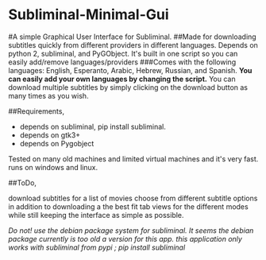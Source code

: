 # Subliminal-Minimal-Gui

#A simple Graphical User Interface for Subliminal.
##Made for downloading subtitles quickly from different providers in different languages.
Depends on python 2, subliminal, and PyGObject.
It's built in one script so you can easily add/remove languages/providers
###Comes with the following languages:
English, Esperanto, Arabic, Hebrew, Russian, and Spanish.
**You can easily add your own languages by changing the script.**
You can download multiple subtitles by simply clicking on the download button as many times as you wish.

##Requirements,
- depends on subliminal, pip install subliminal.
- depends on gtk3+
- depends on Pygobject

Tested on many old machines and limited virtual machines and it's very fast.
runs on windows and linux.



##ToDo,

download subtitles for a list of movies
choose from different subtitle options in addition to downloading a the best fit
tab views for the different modes while still keeping the interface as simple as possible.

*Do not! use the debian package system for subliminal. It seems the debian package currently is too old a version for this app. this application only works with subliminal from pypi ; pip install subliminal*

